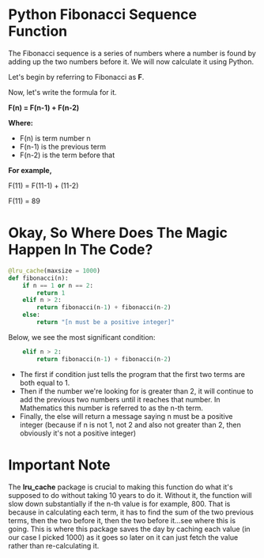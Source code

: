 # Python Fibonacci Sequence Function
The Fibonacci sequence is a series of numbers where a number is found by adding up the two numbers before it.
We will now calculate it using Python.

Let's begin by referring to Fibonacci as **F**.

Now, let's write the formula for it.

**F(n) = F(n-1) + F(n-2)**

**Where:**
- F(n) is term number n
- F(n-1) is the previous term
- F(n-2) is the term before that

**For example,**

F(11) = F(11-1) + (11-2)

F(11) = 89

# Okay, So Where Does The Magic Happen In The Code?
```python
@lru_cache(maxsize = 1000)
def fibonacci(n):
    if n == 1 or n == 2:
        return 1
    elif n > 2:
        return fibonacci(n-1) + fibonacci(n-2)
    else:
        return "[n must be a positive integer]"
```

Below, we see the most significant condition:
```python
    elif n > 2:
        return fibonacci(n-1) + fibonacci(n-2)
```

- The first if condition just tells the program that the first two terms are both equal to 1.
- Then if the number we're looking for is greater than 2, it will continue to add the previous two numbers until it reaches that number. In Mathematics this number is referred to as the n-th term.
- Finally, the else will return a message saying n must be a positive integer (because if n is not 1, not 2 and also not greater than 2, then obviously it's not a positive integer)

# Important Note
The **lru_cache** package is crucial to making this function do what it's supposed to do without taking 10 years to do it. Without it, the function will slow down substantially if the n-th value is for example, 800.
That is because in calculating each term, it has to find the sum of the two previous terms, then the two before it, then the two before it...see where this is going.
This is where this package saves the day by caching each value (in our case I picked 1000) as it goes so later on it can just fetch the value rather than re-calculating it.
